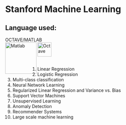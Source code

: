 # Stanford Machine Learning
## Language used: 
OCTAVE/MATLAB 
<br>
[<img alight=left alt="Octave" width="45px" src= "https://www.gnu.org/software/octave/img/octave-logo.png" />](https://www.gnu.org/software/octave/)
[<img align=left alt="Matlab" width="100px" src= "https://www.eletimes.com/wp-content/uploads/2018/03/mathworks-logo.jpg" />](https://www.mathworks.com/)
<br>
<br>
1. Linear Regression
2. Logistic Regression
3. Multi-class classification
4. Neural Network Learning
5. Regularized Linear Regression and Variance vs. Bias
6. Support Vector Machines
7. Unsupervised Learning
8. Anomaly Detection
9. Recommender Systems
10. Large scale machine learning

